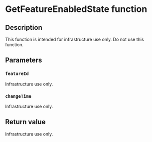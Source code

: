 # GetFeatureEnabledState function

## Description

This function is intended for infrastructure use only. Do not use this function.

## Parameters

### `featureId`

Infrastructure use only.

### `changeTime`

Infrastructure use only.

## Return value

Infrastructure use only.